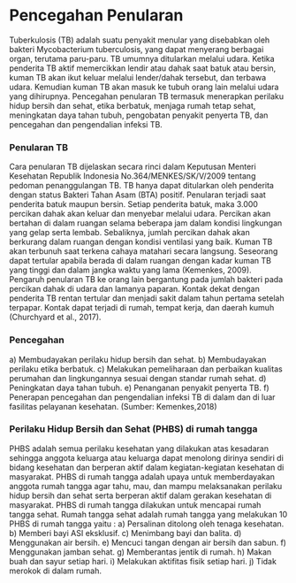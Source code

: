 # Pencegahan Penularan

Tuberkulosis (TB) adalah suatu penyakit menular yang disebabkan oleh bakteri Mycobacterium tuberculosis, yang dapat menyerang berbagai organ, terutama paru-paru. TB umumnya ditularkan melalui udara. Ketika penderita TB aktif memercikkan lendir atau dahak saat batuk atau bersin, kuman TB akan ikut keluar melalui lender/dahak tersebut, dan terbawa udara. Kemudian kuman TB akan masuk ke tubuh orang lain melalui udara yang dihirupnya. Pencegahan penularan TB termasuk menerapkan perilaku hidup bersih dan sehat, etika berbatuk, menjaga rumah tetap sehat, meningkatan daya tahan tubuh, pengobatan penyakit penyerta TB, dan pencegahan dan pengendalian infeksi TB.

### Penularan TB

Cara penularan TB dijelaskan secara rinci dalam Keputusan Menteri Kesehatan Republik Indonesia No.364/MENKES/SK/V/2009 tentang pedoman penanggulangan TB. TB hanya dapat ditularkan oleh penderita dengan status Bakteri Tahan Asam (BTA) positif. Penularan terjadi saat penderita batuk maupun bersin. Setiap penderita batuk, maka 3.000 percikan dahak akan keluar dan menyebar melalui udara. Percikan akan bertahan di dalam ruangan selama beberapa jam dalam kondisi lingkungan yang gelap serta lembab. Sebaliknya, jumlah percikan dahak akan berkurang dalam ruangan dengan kondisi ventilasi yang baik. Kuman TB akan terbunuh saat terkena cahaya matahari secara langsung. Seseorang dapat tertular apabila berada di dalam ruangan dengan kadar kuman TB yang tinggi dan dalam jangka waktu yang lama (Kemenkes, 2009).
Pengaruh penularan TB ke orang lain bergantung pada jumlah bakteri pada percikan dahak di udara dan lamanya paparan. Kontak dekat dengan penderita TB rentan tertular dan menjadi sakit dalam tahun pertama setelah terpapar. Kontak dapat terjadi di rumah, tempat kerja, dan daerah kumuh (Churchyard et al., 2017).

### Pencegahan

a) Membudayakan perilaku hidup bersih dan sehat.
b) Membudayakan perilaku etika berbatuk.
c) Melakukan pemeliharaan dan perbaikan kualitas perumahan dan lingkungannya sesuai dengan standar rumah sehat.
d) Peningkatan daya tahan tubuh.
e) Penanganan penyakit penyerta TB.
f) Penerapan pencegahan dan pengendalian infeksi TB di dalam dan di luar fasilitas pelayanan kesehatan.
(Sumber: Kemenkes,2018)

### Perilaku Hidup Bersih dan Sehat (PHBS) di rumah tangga

PHBS adalah semua perilaku kesehatan yang dilakukan atas kesadaran sehingga anggota keluarga atau keluarga dapat menolong dirinya sendiri di bidang kesehatan dan berperan aktif dalam kegiatan-kegiatan kesehatan di masyarakat. PHBS di rumah tangga adalah upaya untuk memberdayakan anggota rumah tangga agar tahu, mau, dan mampu melaksanakan perilaku hidup bersih dan sehat serta berperan aktif dalam gerakan kesehatan di masyarakat. PHBS di rumah tangga dilakukan untuk mencapai rumah tangga sehat.
Rumah tangga sehat adalah rumah tangga yang melakukan 10 PHBS di rumah tangga yaitu :
a) Persalinan ditolong oleh tenaga kesehatan.
b) Memberi bayi ASI eksklusif.
c) Menimbang bayi dan balita.
d) Menggunakan air bersih.
e) Mencuci tangan dengan air bersih dan sabun.
f) Menggunakan jamban sehat.
g) Memberantas jentik di rumah.
h) Makan buah dan sayur setiap hari.
i) Melakukan aktifitas fisik setiap hari.
j) Tidak merokok di dalam rumah.
